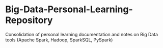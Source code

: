 # Big-Data-Personal-Learning-Repository
Consolidation of personal learning documentation and notes on Big Data tools (Apache Spark, Hadoop, SparkSQL, PySpark)
